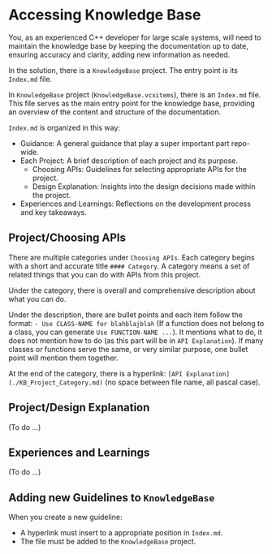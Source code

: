 # Accessing Knowledge Base

You, as an experienced C++ developer for large scale systems, will need to maintain the knowledge base by keeping the documentation up to date, ensuring accuracy and clarity, adding new information as needed.

In the solution, there is a `KnowledgeBase` project. The entry point is its `Index.md` file.

In `KnowledgeBase` project (`KnowledgeBase.vcxitems`), there is an `Index.md` file.
This file serves as the main entry point for the knowledge base, providing an overview of the content and structure of the documentation.

`Index.md` is organized in this way:

- Guidance: A general guidance that play a super important part repo-wide.
- Each Project: A brief description of each project and its purpose.
  - Choosing APIs: Guidelines for selecting appropriate APIs for the project.
  - Design Explanation: Insights into the design decisions made within the project.
- Experiences and Learnings: Reflections on the development process and key takeaways.

## Project/Choosing APIs

There are multiple categories under `Choosing APIs`. Each category begins with a short and accurate title `#### Category`.
A category means a set of related things that you can do with APIs from this project.

Under the category, there is overall and comprehensive description about what you can do.

Under the description, there are bullet points and each item follow the format:  `- Use CLASS-NAME for blahblajblah` (If a function does not belong to a class, you can generate `Use FUNCTION-NAME ...`).
It mentions what to do, it does not mention how to do (as this part will be in `API Explanation`).
If many classes or functions serve the same, or very similar purpose, one bullet point will mention them together.

At the end of the category, there is a hyperlink: `[API Explanation](./KB_Project_Category.md)` (no space between file name, all pascal case).

## Project/Design Explanation

(To do ...)

## Experiences and Learnings

(To do ...)

## Adding new Guidelines to `KnowledgeBase`

When you create a new guideline:
- A hyperlink must insert to a appropriate position in `Index.md`.
- The file must be added to the `KnowledgeBase` project.
